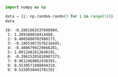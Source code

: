 ```python
import numpy as np

data = {i: np.random.randn() for i in range(10)}
data

```




    {0: -0.2061863537690904,
     1: 1.269188018414489,
     2: 0.4005880702980173,
     3: -0.18653073576216445,
     4: -0.4086799229666281,
     5: 1.0912481812640191,
     6: -0.39615205010907373,
     7: 0.9612469862438393,
     8: 0.5530571408844319,
     9: 0.515055844170119}

